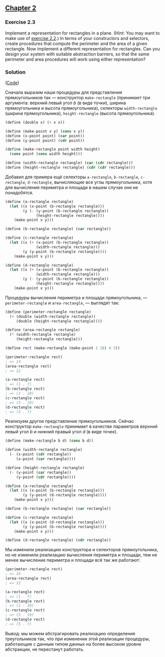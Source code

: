 ## [Chapter 2](../index.md#2-Building-Abstractions-with-Data)

### Exercise 2.3

Implement a representation for rectangles in a plane. (Hint: You may want to make use of [exercise 2.2](./Exercise%202.02.md).) In terms of your constructors and selectors, create procedures that compute the perimeter and the area of a given rectangle. Now implement a different representation for rectangles. Can you design your system with suitable abstraction barriers, so that the same perimeter and area procedures will work using either representation?

### Solution

([Code](../../src/Chapter%202/Exercise%202.03.scm))

Сначала выразим наши процедуры для представления прямоугольников так — конструктор `make-rectangle` (принимает три аргумента: верхний левый угол _b_ (в виде точки), ширина прямоугольника и высота прямоугольника), селекторы `width-rectangle` (ширина прямоугольника), `height-rectangle` (высота прямоугольника).

```scheme
(define (double x) (+ x x))

(define (make-point x y) (cons x y))
(define (x-point point) (car point))
(define (y-point point) (cdr point))

(define (make-rectangle point width height)
  (cons point (cons width height)))

(define (width-rectangle rectangle) (car (cdr rectangle)))
(define (height-rectangle rectangle) (cdr (cdr rectangle)))
```

Добавил для примера ещё селекторы `a-rectangle`, `b-rectangle`, `c-rectangle`, `d-rectangle`, вычисляющие все углы прямоугольника, хотя для вычисления периметра и площади в нашем случае они не понадобятся.

```scheme
(define (a-rectangle rectangle)
  (let ((x (x-point (b-rectangle rectangle)))
        (y (- (y-point (b-rectangle rectangle))
              (height-rectangle rectangle))))
    (make-point x y)))

(define (b-rectangle rectangle) (car rectangle))

(define (c-rectangle rectangle)
  (let ((x (+ (x-point (b-rectangle rectangle))
              (width-rectangle rectangle)))
        (y (y-point (b-rectangle rectangle))))
    (make-point x y)))

(define (d-rectangle rectangle)
  (let ((x (+ (x-point (b-rectangle rectangle))
              (width-rectangle rectangle)))
        (y (- (y-point (b-rectangle rectangle))
              (height-rectangle rectangle))))
    (make-point x y)))
```

Процедуры вычисления периметра и площади прямоугольника, — `perimeter-rectangle` и `area-rectangle`, — выглядят так:

```scheme
(define (perimeter-rectangle rectangle)
  (+ (double (width-rectangle rectangle))
     (double (height-rectangle rectangle))))

(define (area-rectangle rectangle)
  (* (width-rectangle rectangle)
     (height-rectangle rectangle)))

(define rect (make-rectangle (make-point 1 10) 4 3))

(perimeter-rectangle rect)
; => 14
(area-rectangle rect)
; => 12

(a-rectangle rect)
; => (1 . 7)
(b-rectangle rect)
; => (1 . 10)
(c-rectangle rect)
; => (5 . 10)
(d-rectangle rect)
; => (5 . 7)
```

Реализуем другое представление прямоугольников. Сейчас конструктор `make-rectangle` принимает в качестве параметров верхний левый угол _b_ и нижний правый угол _d_ (в виде точек).

```scheme
(define (make-rectangle b d) (cons b d))

(define (width-rectangle rectangle) 
  (- (x-point (cdr rectangle))
     (x-point (car rectangle))))

(define (height-rectangle rectangle)
  (- (y-point (car rectangle))
     (y-point (cdr rectangle))))

(define (a-rectangle rectangle)
  (let ((x (x-point (b-rectangle rectangle)))
        (y (y-point (d-rectangle rectangle))))
    (make-point x y)))

(define (b-rectangle rectangle) (car rectangle))

(define (c-rectangle rectangle)
  (let ((x (x-point (d-rectangle rectangle)))
        (y (y-point (b-rectangle rectangle))))
    (make-point x y)))

(define (d-rectangle rectangle) (cdr rectangle))
```

Мы изменили реализацию конструктора и селекторов прямоугольника, но не изменили реализацию вычисления периметра и площади, тем не менее вычисление периметра и площади всё так же работают:

```scheme
(perimeter-rectangle rect)
; => 14
(area-rectangle rect)
; => 12

(a-rectangle rect)
; => (1 . 7)
(b-rectangle rect)
; => (1 . 10)
(c-rectangle rect)
; => (5 . 10)
(d-rectangle rect)
; => (5 . 7)
```

Вывод: мы можем абстрагировать реализацию определения треугольников так, что при изменении этой реализации процедуры, работающие с данным типом данных на более высоком уровне абстракции, не перестанут работать.

